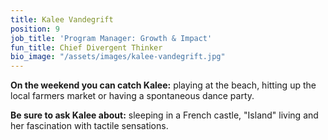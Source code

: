 ```yaml
---
title: Kalee Vandegrift
position: 9
job_title: 'Program Manager: Growth & Impact'
fun_title: Chief Divergent Thinker
bio_image: "/assets/images/kalee-vandegrift.jpg"
---
```


**On the weekend you can catch Kalee:** playing at the beach, hitting up the local farmers market or having a spontaneous dance party.

**Be sure to ask Kalee about:** sleeping in a French castle, "Island" living and her fascination with tactile sensations.
